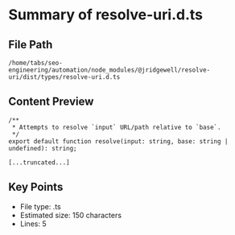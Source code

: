 # Summary of resolve-uri.d.ts
  
## File Path
`/home/tabs/seo-engineering/automation/node_modules/@jridgewell/resolve-uri/dist/types/resolve-uri.d.ts`

## Content Preview
```
/**
 * Attempts to resolve `input` URL/path relative to `base`.
 */
export default function resolve(input: string, base: string | undefined): string;

[...truncated...]
```

## Key Points
- File type: .ts
- Estimated size: 150 characters
- Lines: 5
